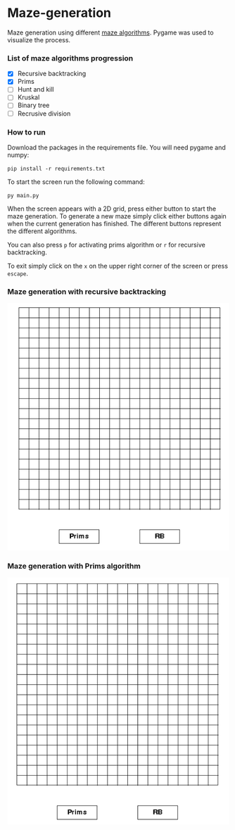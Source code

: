 # Maze-generation
Maze generation using different [maze algorithms](https://en.wikipedia.org/wiki/Maze_generation_algorithm).
Pygame was used to visualize the process.

### List of maze algorithms progression
- [x] Recursive backtracking 
- [x] Prims 
- [ ] Hunt and kill
- [ ] Kruskal 
- [ ] Binary tree 
- [ ] Recrusive division

### How to run
Download the packages in the requirements file. You will need pygame and numpy:


    pip install -r requirements.txt


To start the screen run the following command:


    py main.py


When the screen appears with a 2D grid, press either button to start the maze generation. To generate a new maze simply
click either buttons again when the current generation has finished. The different buttons represent the different algorithms.


You can also press `p` for activating prims algorithm or `r` for recursive backtracking.


To exit simply click on the `x` on the upper right corner of the screen or press `escape`.

### Maze generation with recursive backtracking
![Maze generation visualization RB](./assets/RB%20maze%20generation.gif)


### Maze generation with Prims algorithm
![Maze generation visualization Prims](./assets/prims%20maze%20generation.gif)
